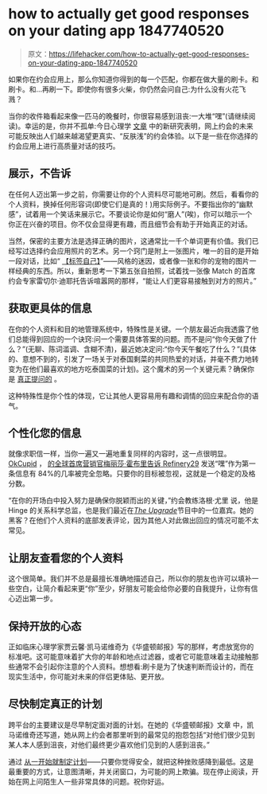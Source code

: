 # how to actually get good responses on your dating app 1847740520

> 原文：<https://lifehacker.com/how-to-actually-get-good-responses-on-your-dating-app-1847740520>

如果你在约会应用上，那么你知道你得到的每一个匹配，你都在做大量的刷卡。和刷卡。和...再刷一下。即使你有很多火柴，你仍然会问自己:为什么没有火花飞溅？

当你的收件箱看起来像一匹马的晚餐时，你很容易感到沮丧:一大堆“嘿”(请继续阅读)。幸运的是，你并不孤单:今日心理学 [文章](https://www.psychologytoday.com/us/blog/social-instincts/202106/why-the-future-online-dating-is-anti-superficial) 中的新研究表明，网上约会的未来可能反映出人们越来越渴望更真实、“反肤浅”的约会体验。以下是一些在你选择的约会应用上进行高质量对话的技巧。



## **展示，不告诉**

在任何人迈出第一步之前，你需要让你的个人资料尽可能地可刷。然后，看看你的个人资料，换掉任何形容词(即使它们是真的！)用实际例子。不要指出你的“幽默感”，试着用一个笑话来展示它。不要谈论你是如何“磨人”(唉)，你可以暗示一个你正在兴奋的项目。你不仅会显得更有趣，而且细节会有助于开始真正的对话。

当然，保密的主要方法是选择正确的图片，这通常比一千个单词更有价值。我们已经写过选择约会应用照片的艺术。另一个窍门是附上一张图片，唯一的目的是开始一段对话，比如“ [【标签自己】](https://knowyourmeme.com/memes/tag-yourself-tag-your-friends)”——风格的迷因，或者像一张和你的宠物的图片一样经典的东西。所以，重新思考一下第五张自拍照，试着找一张像 Match 的首席约会专家雷切尔·迪耶托告诉喧嚣网的那样，“能让人们更容易接触到对方的照片。”

## **获取更具体的信息**

在你的个人资料和目的地管理系统中，特殊性是关键。一个朋友最近向我透露了他们总能得到回应的一个诀窍:问一个需要具体答案的问题。而不是问“你今天做了什么？”(无聊、陈词滥调、含糊不清)，最近她决定问:“你今天午餐吃了什么？”(具体的、意想不到的，引发了一场关于对泰国剩菜的共同热爱的对话，并毫不费力地转变为在他们最喜欢的地方吃泰国菜的计划)。这个魔术的另一个关键元素？确保你是 [真正提问的](https://lifehacker.com/how-to-make-a-connection-with-someone-you-just-met-1846485765) 。



这种特殊性是你个性的体现，它让其他人更容易用有趣和调情的回应来配合你的语气。

## **个性化您的信息**

就像求职信一样，当你一遍又一遍地重复同样的内容时，这一点很明显。 [OkCupid](https://www.okcupid.com/) ， [的全球首席营销官梅丽莎·霍布里告诉 Refinery29](https://www.refinery29.com/en-us/how-to-get-date-dating-app-match) 发送“嘿”作为第一条信息有 84%的几率被完全忽略。只要你的目标被忽视，这就是一个稳定的及格分数。

“在你的开场白中投入努力是确保你脱颖而出的关键，”约会教练洛根·尤里 说，他是 Hinge 的关系科学总监，也是我们最近在[*The Upgrade*](https://lifehacker.com/how-to-not-die-alone-with-dating-coach-logan-ury-1846222339)节目中的一位嘉宾。她的黑客？在他们个人资料的底部发表评论，因为其他人对此做出回应的情况可能不太常见。



## **让朋友查看您的个人资料**

这个很简单。我们并不总是最擅长准确地描述自己，所以你的朋友也许可以填补一些空白，让简介看起来更“你”至少，好朋友可能会给你必要的自我提升，让你有信心迈出第一步。

## **保持开放的心态**

正如临床心理学家贾云馨·凯马诺维奇为《华盛顿邮报》写的那样，考虑放宽你的标准吧。这可能意味着扩大你的年龄和地点过滤器，或者它可能意味着主动接触那些通常不会引起你注意的个人资料。想想看:刷卡是为了快速判断而设计的，而在现实生活中，你可能对未来的伴侣更体贴、更开放。

## **尽快制定真正的计划**

跨平台的主要建议是尽早制定面对面的计划。在她的《华盛顿邮报》文章 中，凯马诺维奇还写道，她从网上约会者那里听到的最常见的抱怨包括“对他们很少见到某人本人感到沮丧，对他们最终更少喜欢他们见到的人感到沮丧。”

通过 [从一开始就制定计划](https://lifehacker.com/dating-apps-are-for-scheduling-dates-people-1824294863)——只要你觉得安全，就把这种挫败感降到最低。这是最重要的方式，让意图清晰，并关闭窗口，为可能的网上欺骗。现在停止阅读，开始在网上问陌生人一些非常具体的问题。祝你好运。

